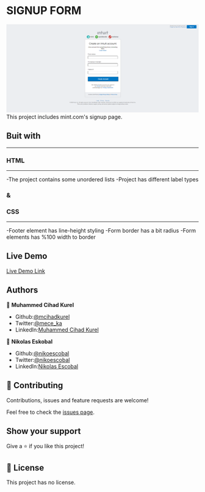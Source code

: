 # SIGNUP FORM
<img src="/signlast.png" alt="">
This project includes mint.com's signup page.

## Buit with
____________________________________________________
### HTML
____________________________________________________


-The project contains some unordered lists
-Project has different label types

### &
### CSS
____________________________________________________
 
  -Footer element has line-height styling
 -Form border has a bit radius
 -Form elements has %100 width to border
 

## Live Demo

[Live Demo Link](https://rawcdn.githack.com/mcihadkurel/Signup-form/05108efcfd6c6385ea6ae07e51025889947e5da6/index.html)



## Authors

👤 **Muhammed Cihad Kurel**

- Github:[@mcihadkurel](https://github.com/mcihadkurel)
- Twitter:[@mece_ka](https://twitter.com/mece_ka)
- LinkedIn:[Muhammed Cihad Kurel](https://www.linkedin.com/in/muhammed-cihad-8187581a8/)

👤 **Nikolas Eskobal**

- Github:[@nikoescobal](https://github.com/nikoescobal/Youtubeclone-muhammed-niko/commits?author=nikoescobal)
- Twitter:[@nikoescobal](https://twitter.com/nikoescobal)
- LinkedIn:[Nikolas Escobal](https://www.linkedin.com/in/nikolas-joseph-escobal/)

## 🤝 Contributing

Contributions, issues and feature requests are welcome!

Feel free to check the [issues page](issues/).

## Show your support

Give a ⭐️ if you like this project!


## 📝 License

This project has no license.
